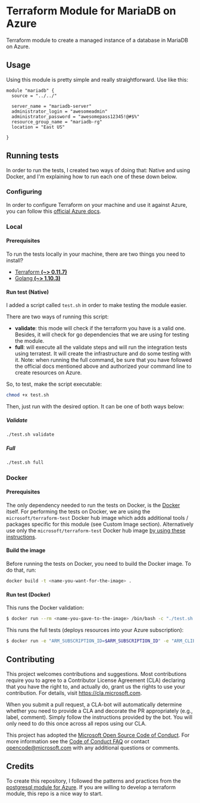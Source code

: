 # Terraform Module for MariaDB on Azure

Terraform module to create a managed instance of a database in MariaDB on Azure.

## Usage
Using this module is pretty simple and really straightforward. Use like this:

``` hcl
module "mariadb" {
  source = "../../"

  server_name = "mariadb-server"
  administrator_login = "awesomeadmin"
  administrator_password = "awesomepass12345!@#$%"
  resource_group_name = "mariadb-rg"
  location = "East US"

}
```

## Running tests
In order to run the tests, I created two ways of doing that: Native and using Docker,
and I'm explaining how to run each one of these down below.

### Configuring
In order to configure Terraform on your machine and use it against Azure, you can
follow this [official Azure docs](https://docs.microsoft.com/en-us/azure/virtual-machines/linux/terraform-install-configure).

### Local

#### Prerequisites
To run the tests locally in your machine, there are two things you need to install?

- [Terraform **(~> 0.11.7)**](https://www.terraform.io/downloads.html)
- [Golang **(~> 1.10.3)**](https://golang.org/dl/)

#### Run test (Native)
I added a script called ```test.sh``` in order to make testing the module easier.

There are two ways of running this script:
- **validate**: this mode will check if the terraform you have is a valid one. Besides,
it will check for go dependencies that we are using for testing the module.
- **full**: will execute all the validate steps and will run the integration tests using
terratest. It will create the infrastructure and do some testing with it. Note: when 
running the full command, be sure that you have followed the official docs mentioned above
and authorized your command line to create resources on Azure.

So, to test, make the script executable:

``` bash
chmod +x test.sh
```

Then, just run with the desired option. It can be one of both ways below:

##### Validate

``` bash
./test.sh validate
```

##### Full

``` bash
./test.sh full
```

### Docker

#### Prerequisites
The only dependency needed to run the tests on Docker, is the [Docker](https://www.docker.com/community-edition#/download) 
itself. For performing the tests on Docker, we are using the 
```microsoft/terraform-test``` Docker hub image which adds additional tools / packages
specific for this module (see Custom Image section).  Alternatively use only the
`microsoft/terraform-test` Docker hub image 
[by using these instructions](https://github.com/Azure/terraform-test).

#### Build the image
Before running the tests on Docker, you need to build the Docker image. To do that, run:

``` bash
docker build -t <name-you-want-for-the-image> .
```

#### Run test (Docker)

This runs the Docker validation:

```bash
$ docker run --rm <name-you-gave-to-the-image> /bin/bash -c "./test.sh validate"
```

This runs the full tests (deploys resources into your Azure subscription):

``` bash
$ docker run -e "ARM_SUBSCRIPTION_ID=$ARM_SUBSCRIPTION_ID" -e "ARM_CLIENT_ID=$ARM_CLIENT_ID" -e "ARM_CLIENT_SECRET=$ARM_CLIENT_SECRET" -e "ARM_TENANT_ID=$ARM_TENANT_ID" --rm <name-you-gave-to-the-image> bash -c "./test.sh full"
```

## Contributing

This project welcomes contributions and suggestions.  Most contributions require you to agree to a
Contributor License Agreement (CLA) declaring that you have the right to, and actually do, grant us
the rights to use your contribution. For details, visit https://cla.microsoft.com.

When you submit a pull request, a CLA-bot will automatically determine whether you need to provide
a CLA and decorate the PR appropriately (e.g., label, comment). Simply follow the instructions
provided by the bot. You will only need to do this once across all repos using our CLA.

This project has adopted the [Microsoft Open Source Code of Conduct](https://opensource.microsoft.com/codeofconduct/).
For more information see the [Code of Conduct FAQ](https://opensource.microsoft.com/codeofconduct/faq/) or
contact [opencode@microsoft.com](mailto:opencode@microsoft.com) with any additional questions or comments.

## Credits
To create this repository, I followed the patterns and practices from the 
[postgresql module for Azure](https://github.com/Azure/terraform-azurerm-postgresql/).
If you are willing to develop a terraform module, this repo is a nice way to start.
